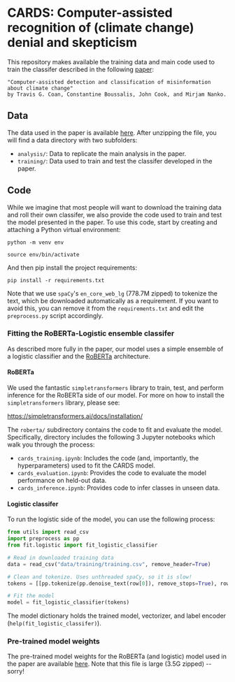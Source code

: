 # CARDS: Computer-assisted recognition of (climate change) denial and skepticism

This repository makes available the training data and main code used to train the classifer described in the following [paper](https://osf.io/preprints/socarxiv/crxfm/):

    "Computer-assisted detection and classification of misinformation about climate change" 
    by Travis G. Coan, Constantine Boussalis, John Cook, and Mirjam Nanko.

## Data

The data used in the paper is available [here](https://drive.google.com/uc?export=download&id=14exmlYCT3-K2byYHFFrShAIYiemJQroi). After unzipping the file, you will find a data directory with two subfolders:

* `analysis/`: Data to replicate the main analysis in the paper.
* `training/`:  Data used to train and test the classifer developed in the paper.

## Code

While we imagine that most people will want to download the training data and roll their own classifer, we also provide the code used to train and test the model presented in the paper. To use this code, start by creating and attaching a Python virtual environment:

`python -m venv env`

`source env/bin/activate`

And then pip install the project requirements:

`pip install -r requirements.txt`

Note that we use `spaCy`'s `en_core_web_lg` (778.7M zipped) to tokenize the text, which be downloaded automatically as a requirement. If you want to avoid this, you can remove it from the `requirements.txt` and edit the `preprocess.py` script accordingly.

### Fitting the RoBERTa-Logistic ensemble classifer

As described more fully in the paper, our model uses a simple ensemble of a logistic classifier and the [RoBERTa](https://arxiv.org/abs/1907.11692) architecture.

#### RoBERTa

We used the fantastic `simpletransformers` library to train, test, and perform inference for the RoBERTa side of our model. For more on how to install the `simpletransformers` library, please see:

https://simpletransformers.ai/docs/installation/

The `roberta/` subdirectory contains the code to fit and evaluate the model. Specifically, directory includes the following 3 Jupyter notebooks which walk you through the process:

* `cards_training.ipynb`: Includes the code (and, importantly, the hyperparameters) used to fit the CARDS model.
* `cards_evaluation.ipynb`: Provides the code to evaluate the model performance on held-out data.
* `cards_inference.ipynb`: Provides code to infer classes in unseen data.

#### Logistic classifer

To run the logistic side of the model, you can use the following process:

```python
from utils import read_csv
import preprocess as pp
from fit.logistic import fit_logistic_classifier

# Read in downloaded training data
data = read_csv("data/training/training.csv", remove_header=True)

# Clean and tokenize. Uses unthreaded spaCy, so it is slow!
tokens = [[pp.tokenize(pp.denoise_text(row[0]), remove_stops=True), row[1]] for row in data]

# Fit the model
model = fit_logistic_classifier(tokens)
```

The model dictionary holds the trained model, vectorizer, and label encoder (`help(fit_logistic_classifer)`).

### Pre-trained model weights

The pre-trained model weights for the RoBERTa (and logistic) model used in the paper are available [here](https://drive.google.com/uc?export=download&id=1cbASuoLNY-kJcm7hUFLTGYzblZFzxaVo). Note that this file is large (3.5G zipped) -- sorry!




